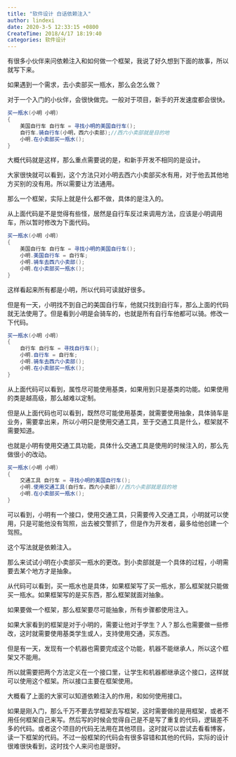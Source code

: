 ```yaml
---
title: "软件设计 白话依赖注入"
author: lindexi
date: 2020-3-5 12:33:15 +0800
CreateTime: 2018/4/17 18:19:40
categories: 软件设计
---
```


有很多小伙伴来问依赖注入和如何做一个框架，我说了好久想到下面的故事，所以就写下来。

<!--more-->


<!-- CreateTime:2018/4/17 18:19:40 -->


<!-- 标签：软件设计 -->
<!-- csdn -->

如果遇到一个需求，去小卖部买一瓶水，那么会怎么做？

对于一个入门的小伙伴，会很快做完。一般对于项目，新手的开发速度都会很快。

```csharp
买一瓶水(小明 小明)
{
    美国自行车 自行车 = 寻找小明的美国自行车();
    自行车.骑自行车(小明，西六小卖部);//西六小卖部就是目的地
    小明.在小卖部买一瓶水();
}
```

大概代码就是这样，那么重点需要说的是，和新手开发不相同的是设计。

大家很快就可以看到，这个方法只对小明去西六小卖部买水有用，对于他去其他地方买别的没有用。所以需要让方法通用。

那么一个框架，实际上就是什么都不做，具体的是注入的。

从上面代码是不是觉得有些怪，居然是自行车反过来调用方法，应该是小明调用车，所以暂时修改为下面代码。

```csharp
买一瓶水(小明 小明)
{
    美国自行车 自行车 = 寻找小明的美国自行车();
    小明.美国自行车 = 自行车;
    小明.骑车去西六小卖部();
    小明.在小卖部买一瓶水();
}
```

这样看起来所有都是小明，所以代码可读就好很多。

但是有一天，小明找不到自己的美国自行车，他就只找到自行车，那么上面的代码就无法使用了。但是看到小明是会骑车的，也就是所有自行车他都可以骑。修改一下代码。

```csharp
买一瓶水(小明 小明)
{
    自行车 自行车 = 寻找自行车();
    小明.自行车 = 自行车;
    小明.骑车去西六小卖部();
    小明.在小卖部买一瓶水();
}
```

从上面代码可以看到，属性尽可能使用基类，如果用到只是基类的功能。如果使用的类是越高级，那么越难以定制。

但是从上面代码也可以看到，既然尽可能使用基类，就需要使用抽象，具体骑车是业务，需要拿出来，所以小明只是使用交通工具，至于交通工具是什么，框架就不需要知道。

也就是小明有使用交通工具功能，具体什么交通工具是使用的时候注入的，那么先做很小的改动。

```csharp
买一瓶水(小明 小明)
{
    交通工具 自行车 = 寻找小明的美国自行车();
    小明.使用交通工具(自行车，西六小卖部)//西六小卖部就是目的地
    小明.在小卖部买一瓶水();
}
```

可以看到，小明有一个接口，使用交通工具，只需要传入交通工具，小明就可以使用，只是可能他没有驾照，出去被交警抓了，但是作为开发者，最多给他创建一个驾照。

这个写法就是依赖注入。

那么来试试小明在小卖部买一瓶水的更改。到小卖部就是一个具体的过程，小明需要去某个地方才是抽象。

从代码可以看到，买一瓶水也是具体，如果框架写了买一瓶水，那么框架就只能做买一瓶水。如果框架写的是买东西，那么框架就面对抽象。

如果要做一个框架，那么框架要尽可能抽象，所有步骤都使用注入。

如果大家看到的框架是对于小明的，需要让他对于学生？人？那么也需要做一些修改，这时就需要使用基类学生或人，支持使用交通，买东西。

但是有一天，发现有一个机器也需要完成这个功能，机器不能继承人，所以这个框架又不能用。

所以就需要把两个方法定义在一个接口里，让学生和机器都继承这个接口，这样就可以使用这个框架。所以接口主要在框架使用。

大概看了上面的大家可以知道依赖注入的作用，和如何使用接口。

如果是刚入门，那么千万不要去学框架去写框架，这时需要做的是用框架，或者不用任何框架自己来写。然后写的时候会觉得自己是不是写了重复的代码，逻辑差不多的代码。或者这个项目的代码无法用在其他项目。这时就可以尝试去看看博客，读一下框架的代码。不过一般框架的代码会有很多容错和其他的代码，实际的设计很难很快看到，这时找个人来问也是很好。


